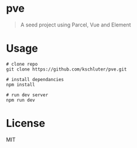 # pve

> A seed project using Parcel, Vue and Element

# Usage

```
# clone repo
git clone https://github.com/kschluter/pve.git

# install dependancies
npm install

# run dev server
npm run dev
```

# License

MIT
